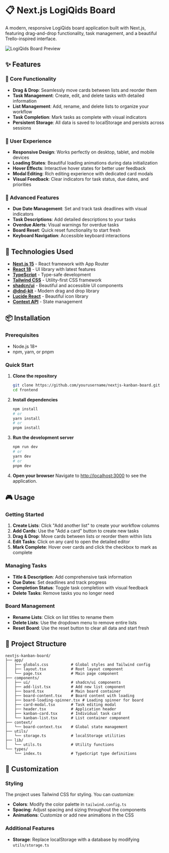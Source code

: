 # 📋 Next.js LogiQids Board

A modern, responsive LogiQids board application built with Next.js, featuring drag-and-drop functionality, task management, and a beautiful Trello-inspired interface.

![LogiQids Board Preview](https://via.placeholder.com/800x400/3B82F6/FFFFFF?text=Kanban+Board+Preview)

## ✨ Features

### 🎯 Core Functionality
- **Drag & Drop**: Seamlessly move cards between lists and reorder them
- **Task Management**: Create, edit, and delete tasks with detailed information
- **List Management**: Add, rename, and delete lists to organize your workflow
- **Task Completion**: Mark tasks as complete with visual indicators
- **Persistent Storage**: All data is saved to localStorage and persists across sessions

### 🎨 User Experience
- **Responsive Design**: Works perfectly on desktop, tablet, and mobile devices
- **Loading States**: Beautiful loading animations during data initialization
- **Hover Effects**: Interactive hover states for better user feedback
- **Modal Editing**: Rich editing experience with dedicated card modals
- **Visual Feedback**: Clear indicators for task status, due dates, and priorities

### 🔧 Advanced Features
- **Due Date Management**: Set and track task deadlines with visual indicators
- **Task Descriptions**: Add detailed descriptions to your tasks
- **Overdue Alerts**: Visual warnings for overdue tasks
- **Board Reset**: Quick reset functionality to start fresh
- **Keyboard Navigation**: Accessible keyboard interactions

## 🚀 Technologies Used

- **[Next.js 15](https://nextjs.org/)** - React framework with App Router
- **[React 18](https://reactjs.org/)** - UI library with latest features
- **[TypeScript](https://www.typescriptlang.org/)** - Type-safe development
- **[Tailwind CSS](https://tailwindcss.com/)** - Utility-first CSS framework
- **[shadcn/ui](https://ui.shadcn.com/)** - Beautiful and accessible UI components
- **[@dnd-kit](https://dndkit.com/)** - Modern drag and drop library
- **[Lucide React](https://lucide.dev/)** - Beautiful icon library
- **[Context API](https://reactjs.org/docs/context.html)** - State management

## 📦 Installation

### Prerequisites
- Node.js 18+ 
- npm, yarn, or pnpm

### Quick Start

1. **Clone the repository**
   ```bash
   git clone https://github.com/yourusername/nextjs-kanban-board.git
   cd frontend
   ```

2. **Install dependencies**
   ```bash
   npm install
   # or
   yarn install
   # or
   pnpm install
   ```

3. **Run the development server**
   ```bash
   npm run dev
   # or
   yarn dev
   # or
   pnpm dev
   ```

4. **Open your browser**
   Navigate to [http://localhost:3000](http://localhost:3000) to see the application.

## 🎮 Usage

### Getting Started
1. **Create Lists**: Click "Add another list" to create your workflow columns
2. **Add Cards**: Use the "Add a card" button to create new tasks
3. **Drag & Drop**: Move cards between lists or reorder them within lists
4. **Edit Tasks**: Click on any card to open the detailed editor
5. **Mark Complete**: Hover over cards and click the checkbox to mark as complete

### Managing Tasks
- **Title & Description**: Add comprehensive task information
- **Due Dates**: Set deadlines and track progress
- **Completion Status**: Toggle task completion with visual feedback
- **Delete Tasks**: Remove tasks you no longer need

### Board Management
- **Rename Lists**: Click on list titles to rename them
- **Delete Lists**: Use the dropdown menu to remove entire lists
- **Reset Board**: Use the reset button to clear all data and start fresh

## 📁 Project Structure

```
nextjs-kanban-board/
├── app/
│   ├── globals.css          # Global styles and Tailwind config
│   ├── layout.tsx           # Root layout component
│   └── page.tsx             # Main page component
├── components/
│   ├── ui/                  # shadcn/ui components
│   ├── add-list.tsx         # Add new list component
│   ├── board.tsx            # Main board container
│   ├── board-content.tsx    # Board content with loading
│   ├── board-loading-spinner.tsx # Loading spinner for board
│   ├── card-modal.tsx       # Task editing modal
│   ├── header.tsx           # Application header
│   ├── kanban-card.tsx      # Individual task card
│   └── kanban-list.tsx      # List container component
├── context/
│   └── board-context.tsx    # Global state management
├── utils/
│   └── storage.ts           # localStorage utilities
├── lib/
│   └── utils.ts             # Utility functions
└── types/
    └── index.ts             # TypeScript type definitions
```

## 🎨 Customization

### Styling
The project uses Tailwind CSS for styling. You can customize:
- **Colors**: Modify the color palette in `tailwind.config.ts`
- **Spacing**: Adjust spacing and sizing throughout the components
- **Animations**: Customize or add new animations in the CSS

### Additional Features
- **Storage**: Replace localStorage with a database by modifying `utils/storage.ts`
